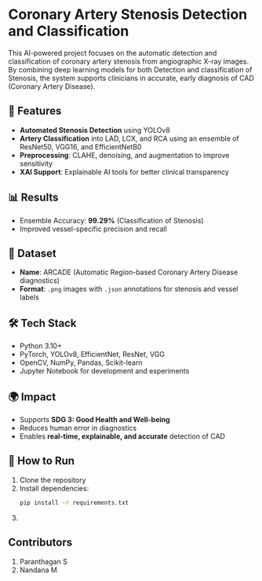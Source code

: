 # Coronary Artery Stenosis Detection and Classification

This AI-powered project focuses on the automatic detection and classification of coronary artery stenosis from angiographic X-ray images. By combining deep learning models for both Detection and classification of Stenosis, the system supports clinicians in accurate, early diagnosis of CAD (Coronary Artery Disease).

## 🧠 Features

- **Automated Stenosis Detection** using YOLOv8
- **Artery Classification** into LAD, LCX, and RCA using an ensemble of ResNet50, VGG16, and EfficientNetB0
- **Preprocessing**: CLAHE, denoising, and augmentation to improve sensitivity
- **XAI Support**: Explainable AI tools for better clinical transparency

## 📊 Results

- Ensemble Accuracy: **99.29%** (Classification of Stenosis)
- Improved vessel-specific precision and recall

## 📂 Dataset

- **Name**: ARCADE (Automatic Region-based Coronary Artery Disease diagnostics)
- **Format**: `.png` images with `.json` annotations for stenosis and vessel labels

## 🛠️ Tech Stack

- Python 3.10+
- PyTorch, YOLOv8, EfficientNet, ResNet, VGG
- OpenCV, NumPy, Pandas, Scikit-learn
- Jupyter Notebook for development and experiments

## 🌍 Impact

- Supports **SDG 3: Good Health and Well-being**
- Reduces human error in diagnostics
- Enables **real-time, explainable, and accurate** detection of CAD

## 🚀 How to Run

1. Clone the repository
2. Install dependencies:
   ```bash
   pip install -r requirements.txt
   ```
3. 

## Contributors

1. Paranthagan S
2. Nandana M
